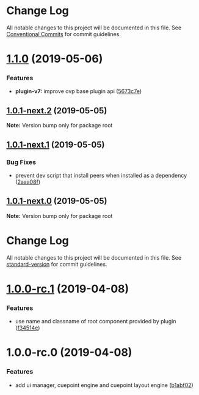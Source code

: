 # Change Log

All notable changes to this project will be documented in this file.
See [Conventional Commits](https://conventionalcommits.org) for commit guidelines.

# [1.1.0](https://github.com/kaltura/playkit-js-ovp/compare/v1.0.1-next.2...v1.1.0) (2019-05-06)


### Features

* **plugin-v7:** improve ovp base plugin api ([5673c7e](https://github.com/kaltura/playkit-js-ovp/commit/5673c7e))





## [1.0.1-next.2](https://github.com/kaltura/playkit-js-ovp/compare/v1.0.1-next.1...v1.0.1-next.2) (2019-05-05)

**Note:** Version bump only for package root





## [1.0.1-next.1](https://github.com/kaltura/playkit-js-ovp/compare/v1.0.1-next.0...v1.0.1-next.1) (2019-05-05)


### Bug Fixes

* prevent dev script that install peers when installed as a dependency ([2aaa08f](https://github.com/kaltura/playkit-js-ovp/commit/2aaa08f))





## [1.0.1-next.0](https://github.com/kaltura/playkit-js-ovp/compare/v1.0.0-rc.1...v1.0.1-next.0) (2019-05-05)

**Note:** Version bump only for package root





# Change Log

All notable changes to this project will be documented in this file. See [standard-version](https://github.com/conventional-changelog/standard-version) for commit guidelines.

# [1.0.0-rc.1](https://github.com/kaltura/playkit-js-ovp/compare/v1.0.0-rc.0...v1.0.0-rc.1) (2019-04-08)


### Features

* use name and classname of root component provided by plugin ([f34514e](https://github.com/kaltura/playkit-js-ovp/commit/f34514e))



# 1.0.0-rc.0 (2019-04-08)


### Features

* add ui manager, cuepoint engine and cuepoint layout engine ([b1abf02](https://github.com/kaltura/playkit-js-ovp/commit/b1abf02))
